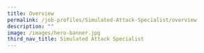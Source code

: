 ```yaml
---
title: Overview
permalink: /job-profiles/Simulated-Attack-Specialist/overview
description: ""
image: /images/hero-banner.jpg
third_nav_title: Simulated Attack Specialist
---
```

